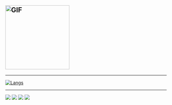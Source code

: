 ## <img src="https://i.imgur.com/CjtVabz.gif" alt="GIF" height="200">
***
[![Langs](https://github-readme-stats.vercel.app/api/top-langs/?username=IOxeOfficial&hide=tsql&title_color=FFA759&icon_color=FFD580&bg_color=1F2430&text_color=FFCC66)](https://github.com/anuraghazra/github-readme-stats)

***

![](https://img.shields.io/endpoint?label=currently&url=https://dev.discordprofiles.me/api/badge/status/236731793892573185?simple=true) ![](https://img.shields.io/endpoint?url=https://dev.discordprofiles.me/api/badge/playing/236731793892573185?vscode=false) ![](https://img.shields.io/endpoint?url=https://dev.discordprofiles.me/api/badge/vscode/236731793892573185) ![](https://img.shields.io/endpoint?url=https://dev.discordprofiles.me/api/badge/spotify/236731793892573185)
